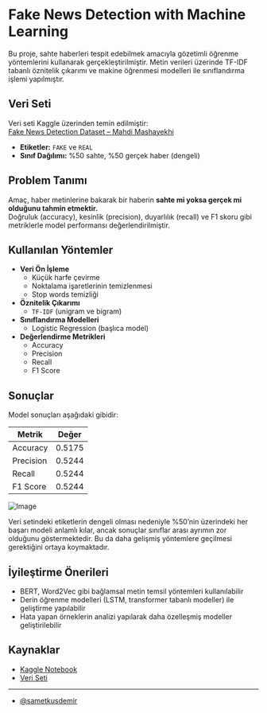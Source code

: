 
#  Fake News Detection with Machine Learning

Bu proje, sahte haberleri tespit edebilmek amacıyla gözetimli öğrenme yöntemlerini kullanarak gerçekleştirilmiştir. Metin verileri üzerinde TF-IDF tabanlı öznitelik çıkarımı ve makine öğrenmesi modelleri ile sınıflandırma işlemi yapılmıştır.

##  Veri Seti

Veri seti Kaggle üzerinden temin edilmiştir:  
[Fake News Detection Dataset – Mahdi Mashayekhi](https://www.kaggle.com/datasets/mahdimashayekhi/fake-news-detection-dataset)

- **Etiketler:** `FAKE` ve `REAL`
- **Sınıf Dağılımı:** %50 sahte, %50 gerçek haber (dengeli)

##  Problem Tanımı

Amaç, haber metinlerine bakarak bir haberin **sahte mi yoksa gerçek mi olduğunu tahmin etmektir.**  
Doğruluk (accuracy), kesinlik (precision), duyarlılık (recall) ve F1 skoru gibi metriklerle model performansı değerlendirilmiştir.

##  Kullanılan Yöntemler

- **Veri Ön İşleme**
  - Küçük harfe çevirme
  - Noktalama işaretlerinin temizlenmesi
  - Stop words temizliği
- **Öznitelik Çıkarımı**
  - `TF-IDF` (unigram ve bigram)
- **Sınıflandırma Modelleri**
  - Logistic Regression (başlıca model)
- **Değerlendirme Metrikleri**
  - Accuracy
  - Precision
  - Recall
  - F1 Score

##  Sonuçlar

Model sonuçları aşağıdaki gibidir:

| Metrik     | Değer     |
|------------|-----------|
| Accuracy   | 0.5175    |
| Precision  | 0.5244    |
| Recall     | 0.5244    |
| F1 Score   | 0.5244    |


![Image](https://github.com/user-attachments/assets/1d64a8d8-64c6-4bcd-94b7-cf9b4e35bfe9)

Veri setindeki etiketlerin dengeli olması nedeniyle %50’nin üzerindeki her başarı modeli anlamlı kılar, ancak sonuçlar sınıflar arası ayrımın zor olduğunu göstermektedir. Bu da daha gelişmiş yöntemlere geçilmesi gerektiğini ortaya koymaktadır.

##  İyileştirme Önerileri

- BERT, Word2Vec gibi bağlamsal metin temsil yöntemleri kullanılabilir
- Derin öğrenme modelleri (LSTM, transformer tabanlı modeller) ile geliştirme yapılabilir
- Hata yapan örneklerin analizi yapılarak daha özelleşmiş modeller geliştirilebilir

##  Kaynaklar

- [Kaggle Notebook](https://www.kaggle.com/code/sametkusdemir/fake-news-detection)
- [Veri Seti](https://www.kaggle.com/datasets/mahdimashayekhi/fake-news-detection-dataset)

---


- [@sametkusdemir](https://www.kaggle.com/sametkusdemir)
